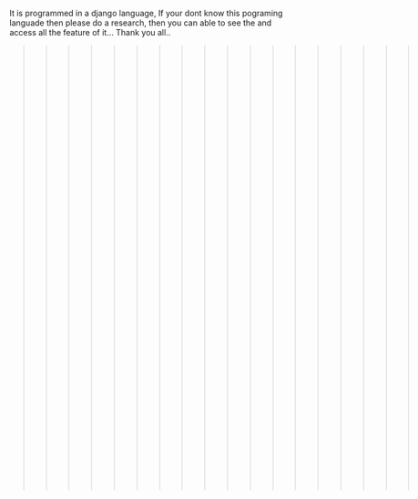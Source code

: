 It is programmed in a django language, If your dont know this pograming languade then please do a research, then you can able to see the and access all the feature of it...
Thank you all..






>>>>>>>>>>>>>>>>>>>>>>>>>>>>>>>>>>  Happy Coding <<<<<<<<<<<<<<<<<<<<<<<<<<<<<<<<<<<
